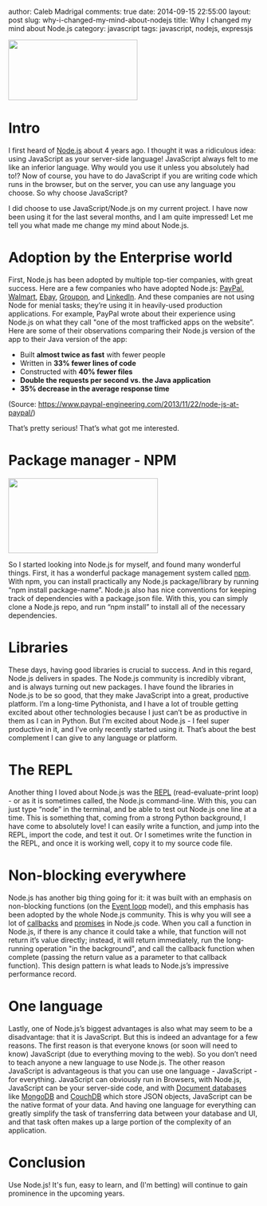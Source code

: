 author: Caleb Madrigal
comments: true
date: 2014-09-15 22:55:00
layout: post
slug: why-i-changed-my-mind-about-nodejs
title: Why I changed my mind about Node.js
category: javascript
tags: javascript, nodejs, expressjs

<img src="/static/images/nodejs-logo.png" style="width:259px; height:121px" />

# Intro

I first heard of [Node.js](http://nodejs.org/) about 4 years ago. I thought it was a ridiculous idea: using JavaScript as your server-side language! JavaScript always felt to me like an inferior language. Why would you use it unless you absolutely had to!? Now of course, you have to do JavaScript if you are writing code which runs in the browser, but on the server, you can use any language you choose. So why choose JavaScript?

I did choose to use JavaScript/Node.js on my current project. I have now been using it for the last several months, and I am quite impressed! Let me tell you what made me change my mind about Node.js.

# Adoption by the Enterprise world

First, Node.js has been adopted by multiple top-tier companies, with great success. Here are a few companies who have adopted Node.js: [PayPal](https://www.paypal-engineering.com/2013/11/22/node-js-at-paypal/), [Walmart](http://venturebeat.com/2012/01/24/why-walmart-is-using-node-js/), [Ebay](http://www.ebaytechblog.com/2013/05/17/how-we-built-ebays-first-node-js-application/#.VBe2hi5dV00), [Groupon](http://www.datacenterknowledge.com/archives/2013/12/06/need-speed-groupon-migrated-node-js/), and [LinkedIn](http://venturebeat.com/2011/08/16/linkedin-node/). And these companies are not using Node for menial tasks; they’re using it in heavily-used production applications. For example, PayPal wrote about their experience using Node.js on what they call "one of the most trafficked apps on the website”. Here are some of their observations comparing their Node.js version of the app to their Java version of the app:

* Built **almost twice as fast** with fewer people
* Written in **33% fewer lines of code**
* Constructed with **40% fewer files**
* **Double the requests per second vs. the Java application**
* **35% decrease in the average response time**

(Source: <https://www.paypal-engineering.com/2013/11/22/node-js-at-paypal/>)

That’s pretty serious! That’s what got me interested.

# Package manager - NPM

<img src="/static/images/npm-logo.png" style="width:300px; height:150px" />

So I started looking into Node.js for myself, and found many wonderful things. First, it has a wonderful package management system called [npm](https://www.npmjs.org/). With npm, you can install practically any Node.js package/library by running “npm install package-name”. Node.js also has nice conventions for keeping track of dependencies with a package.json file. With this, you can simply clone a Node.js repo, and run “npm install” to install all of the necessary dependencies.

# Libraries

These days, having good libraries is crucial to success. And in this regard, Node.js delivers in spades. The Node.js community is incredibly vibrant, and is always turning out new packages. I have found the libraries in Node.js to be so good, that they make JavaScript into a great, productive platform. I’m a long-time Pythonista, and I have a lot of trouble getting excited about other technologies because I just can’t be as productive in them as I can in Python. But I’m excited about Node.js - I feel super productive in it, and I’ve only recently started using it. That’s about the best complement I can give to any language or platform.

# The REPL

Another thing I loved about Node.js was the [REPL](http://en.wikipedia.org/wiki/Read%E2%80%93eval%E2%80%93print_loop) (read-evaluate-print loop) - or as it is sometimes called, the Node.js command-line. With this, you can just type “node” in the terminal, and be able to test out Node.js one line at a time. This is something that, coming from a strong Python background, I have come to absolutely love! I can easily write a function, and jump into the REPL, import the code, and test it out. Or I sometimes write the function in the REPL, and once it is working well, copy it to my source code file.

# Non-blocking everywhere

Node.js has another big thing going for it: it was built with an emphasis on non-blocking functions (on the [Event loop](http://en.wikipedia.org/wiki/Event_loop) model), and this emphasis has been adopted by the whole Node.js community. This is why you will see a lot of [callbacks](http://en.wikipedia.org/wiki/Callback_(computer_programming)) and [promises](https://github.com/kriskowal/q) in Node.js code. When you call a function in Node.js, if there is any chance it could take a while, that function will not return it’s value directly; instead, it will return immediately, run the long-running operation "in the background", and call the callback function when complete (passing the return value as a parameter to that callback function). This design pattern is what leads to Node.js’s impressive performance record.

# One language

Lastly, one of Node.js’s biggest advantages is also what may seem to be a disadvantage: that it is JavaScript. But this is indeed an advantage for a few reasons. The first reason is that everyone knows (or soon will need to know) JavaScript (due to everything moving to the web). So you don’t need to teach anyone a new language to use Node.js. The other reason JavaScript is advantageous is that you can use one language - JavaScript - for everything. JavaScript can obviously run in Browsers, with Node.js, JavaScript can be your server-side code, and with [Document databases](http://en.wikipedia.org/wiki/Document-oriented_database) like [MongoDB](http://www.mongodb.org/) and [CouchDB](http://couchdb.apache.org/) which store JSON objects, JavaScript can be the native format of your data. And having one language for everything can greatly simplify the task of transferring data between your database and UI, and that task often makes up a large portion of the complexity of an application.

# Conclusion

Use Node.js! It's fun, easy to learn, and (I'm betting) will continue to gain prominence in the upcoming years.

